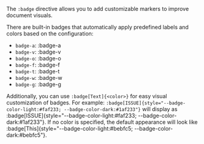 The `:badge` directive allows you to add customizable markers to improve document visuals.

There are built-in badges that automatically apply predefined labels and colors based on the configuration:

- `badge-a`: :badge-a
- `badge-v`: :badge-v
- `badge-o`: :badge-o
- `badge-f`: :badge-f
- `badge-t`: :badge-t
- `badge-w`: :badge-w
- `badge-g`: :badge-g

Additionally, you can use `:badge[Text]{<color>}` for easy visual customization of badges. For example: `:badge[ISSUE]{style="--badge-color-light:#faf233; --badge-color-dark:#1af233"}` will display as :badge[ISSUE]{style="--badge-color-light:#faf233; --badge-color-dark:#1af233"}. If no color is specified, the default appearance will look like :badge[This]{style="--badge-color-light:#bebfc5; --badge-color-dark:#bebfc5"}.
